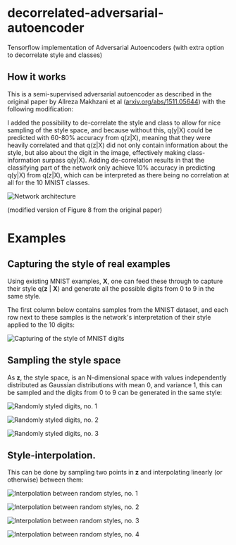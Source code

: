 # decorrelated-adversarial-autoencoder
Tensorflow implementation of Adversarial Autoencoders (with extra option to decorrelate style and classes)

## How it works

This is a semi-supervised adversarial autoencoder as described in the original paper by Allreza Makhzani et al ([arxiv.org/abs/1511.05644](https://arxiv.org/abs/1511.05644)) with the following modification:

I added the possibility to de-correlate the style and class to allow for nice sampling of the style space, and because without this, q(y|X) could be predicted with 60-80% accuracy from q(z|X), meaning that they were heavily correlated and that q(z|X) did not only contain information about the style, but also about the digit in the image, effectively making class-information surpass q(y|X). Adding de-correlation results in that the classifying part of the network only achieve 10% accuracy in predicting q(y|X) from q(z|X), which can be interpreted as there being no correlation at all for the 10 MNIST classes.

![Network architecture](https://raw.githubusercontent.com/patrickgadd/decorrelated-adversarial-autoencoder/master/assets/decorrelator-network-01.png)

(modified version of Figure 8 from the original paper)

# Examples

## Capturing the style of real examples

Using existing MNIST examples, **X**, one can feed these through to capture their style q(**z** | **X**) and generate all the possible digits from 0 to 9 in the same style.

The first column below contains samples from the MNIST dataset, and each row next to these samples is the network's interpretation of their style applied to the 10 digits:

![Capturing of the style of MNIST digits](https://raw.githubusercontent.com/patrickgadd/decorrelated-adversarial-autoencoder/master/assets/captured_digit_style.png)

## Sampling the style space

As **z**, the style space, is an N-dimensional space with values independently distributed as Gaussian distributions with mean 0, and variance 1, this can be sampled and the digits from 0 to 9 can be generated in the same style:

![Randomly styled digits, no. 1](https://raw.githubusercontent.com/patrickgadd/decorrelated-adversarial-autoencoder/master/assets/digit_style_0.png)

![Randomly styled digits, no. 2](https://raw.githubusercontent.com/patrickgadd/decorrelated-adversarial-autoencoder/master/assets/digit_style_1.png)

![Randomly styled digits, no. 3](https://raw.githubusercontent.com/patrickgadd/decorrelated-adversarial-autoencoder/master/assets/digit_style_2.png)

## Style-interpolation.

This can be done by sampling two points in **z** and interpolating linearly (or otherwise) between them:

![Interpolation between random styles, no. 1](https://raw.githubusercontent.com/patrickgadd/decorrelated-adversarial-autoencoder/master/assets/digit_style_interpolation_0.png)

![Interpolation between random styles, no. 2](https://raw.githubusercontent.com/patrickgadd/decorrelated-adversarial-autoencoder/master/assets/digit_style_interpolation_1.png)

![Interpolation between random styles, no. 3](https://raw.githubusercontent.com/patrickgadd/decorrelated-adversarial-autoencoder/master/assets/digit_style_interpolation_2.png)

![Interpolation between random styles, no. 4](https://raw.githubusercontent.com/patrickgadd/decorrelated-adversarial-autoencoder/master/assets/digit_style_interpolation_3.png)